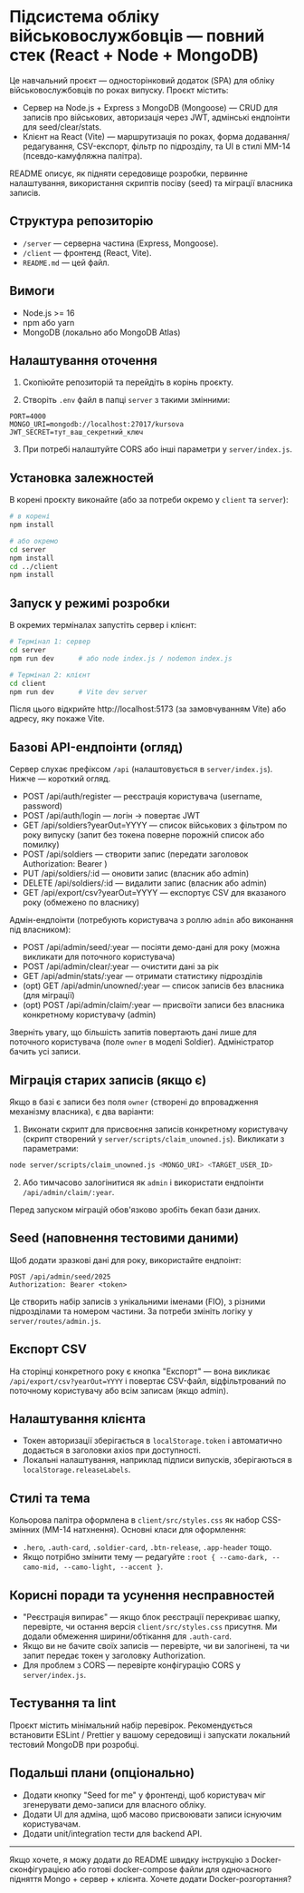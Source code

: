 # Підсистема обліку військовослужбовців — повний стек (React + Node + MongoDB)

Це навчальний проєкт — односторінковий додаток (SPA) для обліку військовослужбовців по роках випуску. Проєкт містить:

- Сервер на Node.js + Express з MongoDB (Mongoose) — CRUD для записів про військових, авторизація через JWT, адмінські ендпоінти для seed/clear/stats.
- Клієнт на React (Vite) — маршрутизація по роках, форма додавання/редагування, CSV-експорт, фільтр по підрозділу, та UI в стилі MM-14 (псевдо-камуфляжна палітра).

README описує, як підняти середовище розробки, первинне налаштування, використання скриптів посіву (seed) та міграції власника записів.

## Структура репозиторію

- `/server` — серверна частина (Express, Mongoose).
- `/client` — фронтенд (React, Vite).
- `README.md` — цей файл.

## Вимоги

- Node.js >= 16
- npm або yarn
- MongoDB (локально або MongoDB Atlas)

## Налаштування оточення

1. Скопіюйте репозиторій та перейдіть в корінь проєкту.

2. Створіть `.env` файл в папці `server` з такими змінними:

```
PORT=4000
MONGO_URI=mongodb://localhost:27017/kursova
JWT_SECRET=тут_ваш_секретний_ключ
```

3. При потребі налаштуйте CORS або інші параметри у `server/index.js`.

## Установка залежностей

В корені проєкту виконайте (або за потреби окремо у `client` та `server`):

```bash
# в корені
npm install

# або окремо
cd server
npm install
cd ../client
npm install
```

## Запуск у режимі розробки

В окремих терміналах запустіть сервер і клієнт:

```bash
# Термінал 1: сервер
cd server
npm run dev      # або node index.js / nodemon index.js

# Термінал 2: клієнт
cd client
npm run dev      # Vite dev server
```

Після цього відкрийте http://localhost:5173 (за замовчуванням Vite) або адресу, яку покаже Vite.

## Базові API-ендпоінти (огляд)

Сервер слухає префіксом `/api` (налаштовується в `server/index.js`). Нижче — короткий огляд.

- POST /api/auth/register — реєстрація користувача (username, password)
- POST /api/auth/login — логін -> повертає JWT
- GET /api/soldiers?yearOut=YYYY — список військових з фільтром по року випуску (запит без токена поверне порожній список або помилку)
- POST /api/soldiers — створити запис (передати заголовок Authorization: Bearer <token>)
- PUT /api/soldiers/:id — оновити запис (власник або admin)
- DELETE /api/soldiers/:id — видалити запис (власник або admin)
- GET /api/export/csv?yearOut=YYYY — експортує CSV для вказаного року (обмежено по власнику)

Адмін-ендпоінти (потребують користувача з роллю `admin` або виконання під власником):

- POST /api/admin/seed/:year — посіяти демо-дані для року (можна викликати для поточного користувача)
- POST /api/admin/clear/:year — очистити дані за рік
- GET /api/admin/stats/:year — отримати статистику підрозділів
- (opt) GET /api/admin/unowned/:year — список записів без власника (для міграції)
- (opt) POST /api/admin/claim/:year — присвоїти записи без власника конкретному користувачу (admin)

Зверніть увагу, що більшість запитів повертають дані лише для поточного користувача (поле `owner` в моделі Soldier). Адміністратор бачить усі записи.

## Міграція старих записів (якщо є)

Якщо в базі є записи без поля `owner` (створені до впровадження механізму власника), є два варіанти:

1. Виконати скрипт для присвоєння записів конкретному користувачу (скрипт створений у `server/scripts/claim_unowned.js`). Викликати з параметрами:

```bash
node server/scripts/claim_unowned.js <MONGO_URI> <TARGET_USER_ID>
```

2. Або тимчасово залогінитися як `admin` і використати ендпоінти `/api/admin/claim/:year`.

Перед запуском міграцій обов'язково зробіть бекап бази даних.

## Seed (наповнення тестовими даними)

Щоб додати зразкові дані для року, використайте ендпоінт:

```
POST /api/admin/seed/2025
Authorization: Bearer <token>
```

Це створить набір записів з унікальними іменами (FIO), з різними підрозділами та номером частини. За потреби змініть логіку у `server/routes/admin.js`.

## Експорт CSV

На сторінці конкретного року є кнопка "Експорт" — вона викликає `/api/export/csv?yearOut=YYYY` і повертає CSV-файл, відфільтрований по поточному користувачу або всім записам (якщо admin).

## Налаштування клієнта

- Токен авторизації зберігається в `localStorage.token` і автоматично додається в заголовки axios при доступності.
- Локальні налаштування, наприклад підписи випусків, зберігаються в `localStorage.releaseLabels`.

## Стилі та тема

Кольорова палітра оформлена в `client/src/styles.css` як набор CSS-змінних (MM-14 натхнення). Основні класи для оформлення:

- `.hero`, `.auth-card`, `.soldier-card`, `.btn-release`, `.app-header` тощо.
- Якщо потрібно змінити тему — редагуйте `:root { --camo-dark, --camo-mid, --camo-light, --accent }`.

## Корисні поради та усунення несправностей

- "Реєстрація випирає" — якщо блок реєстрації перекриває шапку, перевірте, чи остання версія `client/src/styles.css` присутня. Ми додали обмеження ширини/обтікання для `.auth-card`.
- Якщо ви не бачите своїх записів — перевірте, чи ви залогінені, та чи запит передає токен у заголовку Authorization.
- Для проблем з CORS — перевірте конфігурацію CORS у `server/index.js`.

## Тестування та lint

Проєкт містить мінімальний набір перевірок. Рекомендується встановити ESLint / Prettier у вашому середовищі і запускати локальний тестовий MongoDB при розробці.

## Подальші плани (опціонально)

- Додати кнопку "Seed for me" у фронтенді, щоб користувач міг згенерувати демо-записи для власного обліку.
- Додати UI для адміна, щоб масово присвоювати записи існуючим користувачам.
- Додати unit/integration тести для backend API.

---

Якщо хочете, я можу додати до README швидку інструкцію з Docker-сконфігурацією або готові docker-compose файли для одночасного підняття Mongo + сервер + клієнта. Хочете додати Docker-розгортання?

